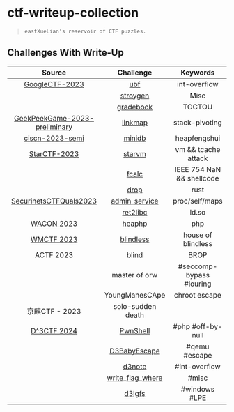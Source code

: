 # ctf-writeup-collection

>     eastXueLian's reservoir of CTF puzzles.

## Challenges With Write-Up

|                                                 Source                                                  |                        Challenge                         |         Keywords          |
| :-----------------------------------------------------------------------------------------------------: | :------------------------------------------------------: | :-----------------------: |
|                   [GoogleCTF-2023](https://capturetheflag.withgoogle.com/challenges)                    |               [ubf](./GoogleCTF-2023/ubf/)               |       int-overflow        |
|                                                                                                         |          [stroygen](./GoogleCTF-2023/stroygen/)          |           Misc            |
|                                                                                                         |         [gradebook](./GoogleCTF-2023/gradebook/)         |          TOCTOU           |
|                   [GeekPeekGame-2023-preliminary](https://geekpeekgame.xctf.org.cn/)                    |         [linkmap](./GeekPeekGame-2023/linkmap/)          |      stack-pivoting       |
|              [ciscn-2023-semi](https://arttnba3.cn/2023/07/14/CTF-0X09_CISCN_2023_HDBFQS/)              |           [minidb](./ciscn-2023-semi/minidb/)            |       heapfengshui        |
| [StarCTF-2023](https://adworld.xctf.org.cn/match/guide?event_hash=a37c4ee0-1808-11ee-ab28-000c29bc20bf) |             [starvm](./StarCTF-2023/starvm/)             |    vm && tcache attack    |
|                                                                                                         |              [fcalc](./StarCTF-2023/fcalc/)              | IEEE 754 NaN && shellcode |
|                                                                                                         |               [drop](./StarCTF-2023/drop/)               |           rust            |
|                          [SecurinetsCTFQuals2023](https://ctf.securinets.tn/)                           | [admin_service](./SecurinetsCTFQuals2023/admin_service/) |      proc/self/maps       |
|                                                                                                         |      [ret2libc](./SecurinetsCTFQuals2023/ret2libc/)      |           ld.so           |
|                                             [WACON 2023]()                                              |              [heaphp](./WACON-2023/heaphp/)              |            php            |
|                                 [WMCTF 2023](https://wmctf.wm-team.cn)                                  |           [blindless](./WMCTF-2023/blindless/)           |    house of blindless     |
|                                                ACTF 2023                                                |                          blind                           |           BROP            |
|                                                                                                         |                      master of orw                       | #seccomp-bypass #iouring  |
|                                                                                                         |                      YoungManesCApe                      |       chroot escape       |
|                                             京麒CTF - 2023                                              |                    solo-sudden death                     |                           |
|                             [D^3CTF 2024](https://race.d3ctf.cn/contest/1)                              |             [PwnShell](d3ctf-2024/PwnShell/)             |     #php #off-by-null     |
|                                                                                                         |            [D3BabyEscape](d3ctf-2024/escape/)            |       #qemu #escape       |
|                                                                                                         |                 [d3note](d3ctf/d3note/)                  |       #int-overflow       |
|                                                                                                         |       [write_flag_where](d3ctf/write_flag_where/)        |           #misc           |
|                                                                                                         |                 [d3lgfs](d3ctf/d3lgfs/)                  |       #windows #LPE       |
